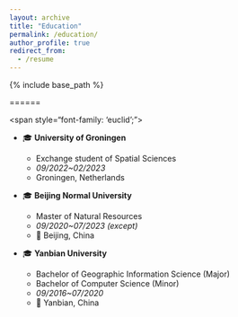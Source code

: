 ```yaml
---
layout: archive
title: "Education"
permalink: /education/
author_profile: true
redirect_from:
  - /resume
---
```


{% include base_path %}


======


<span style=“font-family: ‘euclid’;”>

* 🎓 **University of Groningen**
	* Exchange student of Spatial Sciences
	* *09/2022~02/2023*
	* Groningen, Netherlands


* 🎓 **Beijing Normal University**
	* Master of Natural Resources
	* *09/2020~07/2023 (except)*
	* 📍 Beijing, China

* 🎓 **Yanbian University**
	* Bachelor of Geographic Information Science (Major)
	* Bachelor of Computer Science (Minor)
	* *09/2016~07/2020*
	* 📍 Yanbian, China
	
</span>





